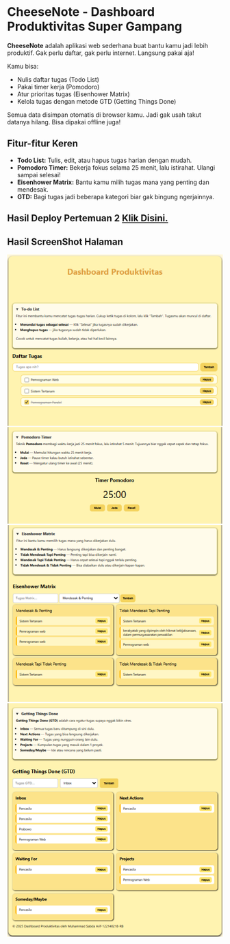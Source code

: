 # CheeseNote - Dashboard Produktivitas Super Gampang

**CheeseNote** adalah aplikasi web sederhana buat bantu kamu jadi lebih produktif. Gak perlu daftar, gak perlu internet. Langsung pakai aja!

Kamu bisa:
- Nulis daftar tugas (Todo List)
- Pakai timer kerja (Pomodoro)
- Atur prioritas tugas (Eisenhower Matrix)
- Kelola tugas dengan metode GTD (Getting Things Done)

Semua data disimpan otomatis di browser kamu. Jadi gak usah takut datanya hilang. Bisa dipakai offline juga!

## Fitur-fitur Keren
- **Todo List:** Tulis, edit, atau hapus tugas harian dengan mudah.
- **Pomodoro Timer:** Bekerja fokus selama 25 menit, lalu istirahat. Ulangi sampai selesai!
- **Eisenhower Matrix:** Bantu kamu milih tugas mana yang penting dan mendesak.
- **GTD:** Bagi tugas jadi beberapa kategori biar gak bingung ngerjainnya.

## Hasil Deploy Pertemuan 2 [Klik Disini.](https://pemrograman-web-itera-122140218-pertemuan2.vercel.app)
## Hasil ScreenShot Halaman
  
  ![Screenshot To-doList](./images/pertemuan2_To-doList.png)
  ![Screenshot Pomodoro](./images/pertemuan2_Pomodoro.png)
  ![Screenshot Heisenhower Matrix](./images/pertemuan2_HeisenhowerMatrix.png)
  ![Screenshot Getting Things Done](./images/pertemuan2_GettingThingsDone.png)
